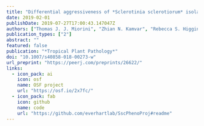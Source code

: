 ```yaml
---
title: "Differential aggressiveness of *Sclerotinia sclerotiorum* isolates from North and South America and partial host resistance in Brazilian soybean and dry bean cultivars"
date: 2019-02-01
publishDate: 2019-07-27T17:00:43.147047Z
authors: ["Thomas J. J. Miorini", "Zhian N. Kamvar", "Rebecca S. Higgins", "Carlos G. Raetano", "James R. Steadman", "Sydney E. Everhart"]
publication_types: ["2"]
abstract: ""
featured: false
publication: "*Tropical Plant Pathology*"
doi: "10.1007/s40858-018-00273-w"
url_preprint: "https://peerj.com/preprints/26622/"
links:
  - icon_pack: ai
    icon: osf
    name: OSF project
    url: "https://osf.io/2x7fc/"
  - icon_pack: fab
    icon: github
    name: code
    url: "https://github.com/everhartlab/SscPhenoProj#readme"
---
```


